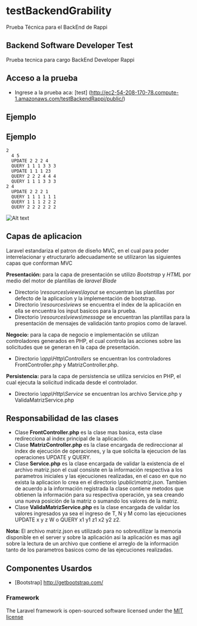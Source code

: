 # testBackendGrability
Prueba Técnica para el BackEnd de Rappi

## Backend Software Developer Test

Prueba tecnica para cargo BackEnd Developer Rappi

## Acceso a la prueba 

+ Ingrese a la prueba aca: [test] (http://ec2-54-208-170-78.compute-1.amazonaws.com/testBackendRappi/public/)

## Ejemplo


Ejemplo
--------
    2
	  4 5
	  UPDATE 2 2 2 4
	  QUERY 1 1 1 3 3 3
	  UPDATE 1 1 1 23
	  QUERY 2 2 2 4 4 4
	  QUERY 1 1 1 3 3 3
    2 4
	  UPDATE 2 2 2 1
	  QUERY 1 1 1 1 1 1
	  QUERY 1 1 1 2 2 2
	  QUERY 2 2 2 2 2 2
    
![Alt text](http://ec2-54-208-170-78.compute-1.amazonaws.com/EJEMPLO.jpg "Ejemplo 1")

## Capas de aplicacion

Laravel estandariza el patron de diseño MVC, en el cual para poder interrelacionar y etructurarlo adecuadamente se utilizaron las siguientes capas que conforman MVC

**Presentación:** para la capa de presentación se utilizo *Bootstrap* y *HTML* por medio del motor de plantillas de *laravel Blade*

+ Directorio *\resources\views\layout* se encuentran las plantillas por defecto de la aplicacion y la implementación de bootstrap.
+ Directorio *\resources\views* se encuentra el index de la aplicación en ella se encuentra los input basicos para la prueba.
+ Directorio *\resources\views\message* se encuentran las plantillas para la presentación de mensajes de validación tanto propios como de laravel.

**Negocio:** para la capa de negocio e implementación se utilizan controladores generados en PHP, el cual controla las acciones sobre las solicitudes que se generan en la capa de presentación.

+ Directorio *\app\Http\Controllers* se encuentran los controladores FrontController.php y MatrizController.php.

**Persistencia:** para la capa de persistencia se utiliza servicios en PHP, el cual ejecuta la solicitud indicada desde el controlador.

+ Directorio *\app\Http\Service* se encuentran los archivo Service.php y ValidaMatrizService.php

## Responsabilidad de las clases

+ Clase **FrontController.php** es la clase mas basica, esta clase redirecciona al index principal de la aplicación.
+ Clase **MatrizController.php** es la clase encargada de redireccionar al index de ejecución de operaciones, y la que solicita la ejecucion de las operaciones UPDATE y QUERY.
+ Clase **Service.php** es la clase encargada de validar la existencia de el archivo matriz.json el cual consiste en la información respectiva a los parametros iniciales y las ejecuciones realizadas, en el caso en que no exista la aplicacion lo crea en el directorio *\public\matriz.json*. Tambien de acuerdo a la información registrada la clase contiene metodos que obtienen la información para su respectiva operación, ya sea creando una nueva posición de la matriz o sumando los valores de la matriz.
+ Clase **ValidaMatrizService.php** es la clase encargada de validar los valores ingresados ya sea el ingreso de T, N y M como las ejecuciones UPDATE x y z W o QUERY x1 y1 z1 x2 y2 z2.

**Nota:** El archivo matriz.json es utilizado para no sobreutilizar la memoria disponible en el server y sobre la aplicación asi la aplicación es mas agil sobre la lectura de un archivo que contiene el arreglo de la información tanto de los parametros basicos como de las ejecuciones realizadas.


## Componentes Usardos

+ [Bootstrap] http://getbootstrap.com/

### Framework

The Laravel framework is open-sourced software licensed under the [MIT license](http://opensource.org/licenses/MIT)
